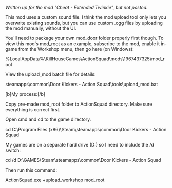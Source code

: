 _Written up for the mod "Cheat - Extended Twinkie", but not posted._

This mod uses a custom sound file. I think the mod upload tool only lets you overwrite existing sounds, but you can use custom .ogg files by uploading the mod manually, without the UI.

You'll need to package your own mod_door folder properly first though. To view this mod's mod_root as an example, subscribe to the mod, enable it in-game from the Workshop menu, then go here (on Windows):

%LocalAppData%\KillHouseGames\ActionSquad\mods\1967437325\mod_root

View the upload_mod batch file for details:

steamapps\common\Door Kickers - Action Squad\tools\upload_mod.bat

[b]My process:[/b]

Copy pre-made mod_root folder to ActionSquad directory. Make sure everything is correct first.

Open cmd and cd to the game directory.

cd C:\Program Files (x86)\Steam\steamapps\common\Door Kickers - Action Squad

My games are on a separate hard drive (D:) so I need to include the /d switch:

cd /d D:\GAMES\Steam\steamapps\common\Door Kickers - Action Squad

Then run this command:

ActionSquad.exe +upload_workshop mod_root